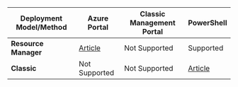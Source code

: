|**Deployment Model/Method**| **Azure Portal** | **Classic Management Portal** | **PowerShell**|
|---|---|---|---|
| **Resource Manager**      |[Article](/documentation/articles/vpn-gateway-howto-multi-site-to-site-resource-manager-portal/)| Not Supported | Supported|
| **Classic** | Not Supported | Not Supported | [Article](/documentation/articles/vpn-gateway-multi-site/) | 
